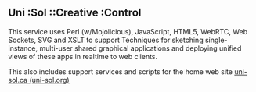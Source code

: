 ## Uni :Sol ::Creative :Control

This service uses Perl (w/Mojolicious), JavaScript, HTML5, WebRTC, Web Sockets, SVG and XSLT to support Techniques for sketching single-instance, multi-user shared graphical applications and deploying unified views of these apps in realtime to web clients.

This also includes support services and scripts for the home web site [uni-sol.ca (uni-sol.org)](http://uni-sol.ca)
